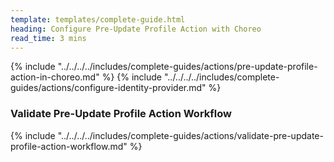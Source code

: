 ```yaml
---
template: templates/complete-guide.html
heading: Configure Pre-Update Profile Action with Choreo
read_time: 3 mins
---
```


{% include "../../../../includes/complete-guides/actions/pre-update-profile-action-in-choreo.md" %}
{% include "../../../../includes/complete-guides/actions/configure-identity-provider.md" %}

### Validate Pre-Update Profile Action Workflow

{% include "../../../../includes/complete-guides/actions/validate-pre-update-profile-action-workflow.md" %}
